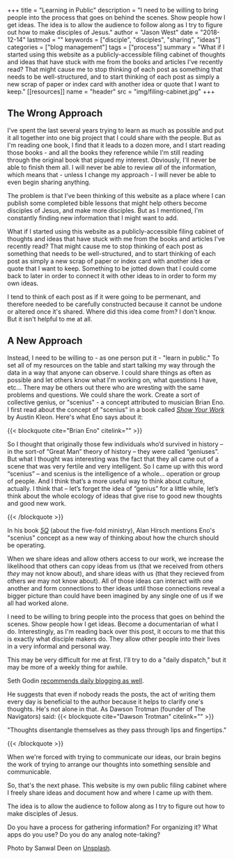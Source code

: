 +++
title = "Learning in Public"
description = "I need to be willing to bring people into the process that goes on behind the scenes. Show people how I get ideas. The idea is to allow the audience to follow along as I try to figure out how to make disciples of Jesus."
author = "Jason West"
date = "2018-12-14"
lastmod = ""
keywords = ["disciple", "disciples", "sharing", "ideas"]
categories = ["blog management"]
tags = ["process"]
summary = "What if I started using this website as a publicly-accessible filing cabinet of thoughts and ideas that have stuck with me from the books and articles I've recently read? That might cause me to stop thinking of each post as something that needs to be well-structured, and to start thinking of each post as simply a new scrap of paper or index card with another idea or quote that I want to keep."
[[resources]]
  name = "header"
  src = "img/filing-cabinet.jpg"
+++

## The Wrong Approach
I've spent the last several years trying to learn as much as possible and put it all together into one big project that I could share with the people. But as I'm reading one book, I find that it leads to a dozen more, and I start reading those books - and all the books they reference while I'm still reading through the original book that piqued my interest. Obviously, I'll never be able to finish them all. I will never be able to review *all* of the information, which means that - unless I change my approach - I will never be able to even begin sharing anything.

The problem is that I've been thinking of this website as a place where I can publish some completed bible lessons that might help others become disciples of Jesus, and make more disciples. But as I mentioned, I'm constantly finding new information that I might want to add.

What if I started using this website as a publicly-accessible filing cabinet of thoughts and ideas that have stuck with me from the books and articles I've recently read? That might cause me to stop thinking of each post as something that needs to be well-structured, and to start thinking of each post as simply a new scrap of paper or index card with another idea or quote that I want to keep. Something to be jotted down that I could come back to later in order to connect it with other ideas to in order to form my own ideas.

I tend to think of each post as if it were going to be permenant, and therefore needed to be carefully constructed because it cannot be undone or altered once it's shared. Where did this idea come from? I don't know. But it isn't helpful to me at all.

## A New Approach
Instead, I need to be willing to - as one person put it - "learn in public." To set all of my resources on the table and start talking my way through the data in a way that anyone can observe. I could share things as often as possible and let others know what I'm working on, what questions I have, etc... There may be others out there who are wresting with the same problems and questions. We could share the work. Create a sort of collective genius, or "scenius" - a concept attributed to musician Brian Eno. I first read about the concept of "scenius" in a book called [*Show Your Work*](https://amzn.to/2QZFxhz) by Austin Kleon. Here's what Eno says about it:

{{< blockquote cite="Brian Eno" citelink="" >}}
  <p>So I thought that originally those few individuals who’d survived in history – in the sort-of “Great Man” theory of history – they were called “geniuses”. But what I thought was interesting was the fact that they all came out of a scene that was very fertile and very intelligent. So I came up with this word “scenius” – and scenius is the intelligence of a whole… operation or group of people. And I think that’s a more useful way to think about culture, actually. I think that – let’s forget the idea of “genius” for a little while, let’s think about the whole ecology of ideas that give rise to good new thoughts and good new work.</p>
{{< /blockquote >}}

In his book [*5Q*](https://amzn.to/2SLNLHa) (about the five-fold ministry), Alan Hirsch mentions Eno's "scenius" concept as a new way of thinking about how the church should be operating.

When we share ideas and allow others access to our work, we increase the likelihood that others can copy ideas from us (that we received from others *they* may not know about), and share ideas with us (that they recieved from others *we* may not know about). All of those ideas can interact with one another and form connections to ther ideas until those connections reveal a bigger picture than could have been imagined by any single one of us if we all had worked alone.

I need to be willing to bring people into the process that goes on behind the scenes. Show people how I get ideas. Become a documentarian of what I do. Interestingly, as I'm reading back over this post, it occurs to me that this is exactly what disciple makers do. They allow other people into their lives in a very informal and personal way.

This may be very difficult for me at first. I'll try to do a "daily dispatch," but it may be more of a weekly thing for awhile.

Seth Godin [recommends daily blogging as well](https://seths.blog/2018/10/the-first-1000-are-the-most-difficult/).

He suggests that even if nobody reads the posts, the act of writing them every day is beneficial to the author because it helps to clarify one's thoughts. He's not alone in that. As Dawson Trotman (founder of The Navigators) said:
{{< blockquote cite="Dawson Trotman" citelink="" >}}
  <p>"Thoughts disentangle themselves as they pass through lips and fingertips."</p>
{{< /blockquote >}}

When we're forced with trying to communicate our ideas, our brain begins the work of trying to arrange our thoughts into something sensible and communicable.

So, that's the next phase. This website is my own public filing cabinet where I freely share ideas and document how and where I came up with them.

The idea is to allow the audience to follow along as I try to figure out how to make disciples of Jesus.

Do you have a process for gathering information? For organizing it? What apps do you use? Do you do any analog note-taking?

Photo by Sanwal Deen on [Unsplash](https://unsplash.com/photos/GJCWj-n3h4E).
